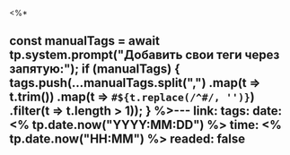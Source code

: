 <%*




const manualTags = await tp.system.prompt("Добавить свои теги через запятую:");
if (manualTags) {
    tags.push(...manualTags.split(",")
        .map(t => t.trim())
        .map(t => `#${t.replace(/^#/, '')}`) 
        .filter(t => t.length > 1));
}
%>---
link: 
tags:
date: <% tp.date.now("YYYY:MM:DD") %>
time: <% tp.date.now("HH:MM") %>
readed: false
---
